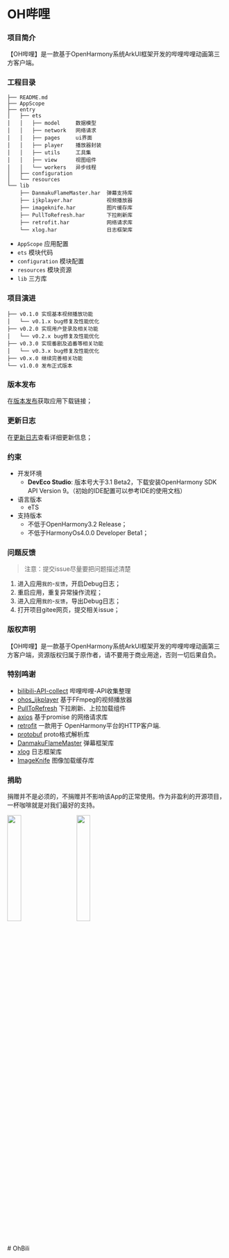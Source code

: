 # OH哔哩

### 项目简介
【OH哔哩】是一款基于OpenHarmony系统ArkUI框架开发的哔哩哔哩动画第三方客户端。

### 工程目录
```shell
├── README.md
├── AppScope
├── entry
│   ├── ets
│   │   ├── model     数据模型          
│   │   ├── network   网络请求
│   │   ├── pages     ui界面
│   │   ├── player    播放器封装
│   │   ├── utils     工具集
│   │   ├── view      视图组件
│   │   └── workers   异步线程  
│   ├── configuration
│   └── resources
└── lib   
    ├── DanmakuFlameMaster.har  弹幕支持库
    ├── ijkplayer.har           视频播放器
    ├── imageknife.har          图片缓存库
    ├── PullToRefresh.har       下拉刷新库
    ├── retrofit.har            网络请求库
    └── xlog.har                日志框架库
```

- `AppScope` 应用配置
- `ets` 模块代码
- `configuration` 模块配置
- `resources` 模块资源
- `lib` 三方库

### 项目演进
```shell
├── v0.1.0 实现基本视频播放功能
│   └── v0.1.x bug修复及性能优化
├── v0.2.0 实现用户登录及相关功能
│   └── v0.2.x bug修复及性能优化
├── v0.3.0 实现番剧及追番等相关功能
│   └── v0.3.x bug修复及性能优化
├── v0.x.0 继续完善相关功能
└── v1.0.0 发布正式版本
```

### 版本发布
在[版本发布](https://gitee.com/ohos_port/ohbili/releases)获取应用下载链接；

### 更新日志
在[更新日志](./CHANGE.md)查看详细更新信息；

### 约束
- 开发环境
    - **DevEco Studio**: 版本号大于3.1 Beta2，下载安装OpenHarmony SDK API Version 9。（初始的IDE配置可以参考IDE的使用文档）
- 语言版本
    - eTS
- 支持版本
    - 不低于OpenHarmony3.2 Release；
    - 不低于HarmonyOs4.0.0 Developer Beta1；

### 问题反馈
> 注意：提交issue尽量要把问题描述清楚
1. 进入应用`我的`-`反馈`，开启Debug日志；
2. 重启应用，重复异常操作流程；
3. 进入应用`我的`-`反馈`，导出Debug日志；
4. 打开项目gitee网页，提交相关issue；



### 版权声明
【OH哔哩】是一款基于OpenHarmony系统ArkUI框架开发的哔哩哔哩动画第三方客户端，资源版权归属于原作者，请不要用于商业用途，否则一切后果自负。

### 特别鸣谢
- [bilibili-API-collect](https://github.com/SocialSisterYi/bilibili-API-collect) 哔哩哔哩-API收集整理
- [ohos_ijkplayer](https://gitee.com/openharmony-sig/ohos_ijkplayer) 基于FFmpeg的视频播放器
- [PullToRefresh](https://gitee.com/openharmony-sig/PullToRefresh) 下拉刷新、上拉加载组件
- [axios](https://gitee.com/openharmony-sig/axios) 基于promise 的网络请求库
- [retrofit](https://gitee.com/openharmony-tpc/retrofit) 一款用于 OpenHarmony平台的HTTP客户端.
- [protobuf](https://gitee.com/openharmony-tpc/protobuf) proto格式解析库
- [DanmakuFlameMaster](https://gitee.com/hihopeorg/DanmakuFlameMaster) 弹幕框架库
- [xlog](https://gitee.com/ohos_port/xlog) 日志框架库
- [ImageKnife](https://gitee.com/openharmony-tpc/ImageKnife) 图像加载缓存库

### 捐助
捐赠并不是必须的，不捐赠并不影响该App的正常使用。作为非盈利的开源项目，一杯咖啡就是对我们最好的支持。

<p>
<img src="https://foruda.gitee.com/images/1690168402888028053/a57f74b0_4854455.jpeg" width="25%" >
<img src="https://foruda.gitee.com/images/1690168446655616407/1e620b2d_4854455.jpeg" width="25%" style="margin-left: 30px;">
</p>#   O h B i l i  
 
